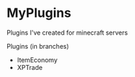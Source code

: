 # MyPlugins
Plugins I've created for minecraft servers

Plugins (in branches)
- ItemEconomy
- XPTrade
